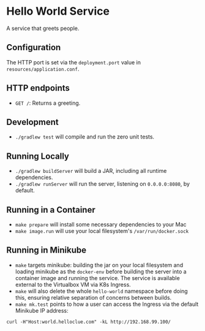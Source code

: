 # Hello World Service
A service that greets people.

## Configuration
The HTTP port is set via the `deployment.port` value in `resources/application.conf`.

## HTTP endpoints
- `GET /`: Returns a greeting.

## Development
- `./gradlew test` will compile and run the zero unit tests.

## Running Locally
- `./gradlew buildServer` will build a JAR, including all runtime dependencies.
- `./gradlew runServer` will run the server, listening on `0.0.0.0:8080`, by default.

## Running in a Container
- `make prepare` will install some necessary dependencies to your Mac
- `make image.run` will use your local filesystem's `/var/run/docker.sock`

## Running in Minikube
- `make` targets minikube: building the jar on your local filesystem and loading minikube as the `docker-env` before building the server into a container image and running the service. The service is available external to the Virtualbox VM via K8s Ingress.
- `make` will also delete the whole `hello-world` namespace before doing this, ensuring relative separation of concerns between builds.
- `make mk.test` points to how a user can access the Ingress via the default Minikube IP address:

```
curl -H"Host:world.helloclue.com" -kL http://192.168.99.100/
```
